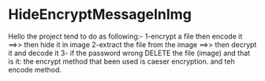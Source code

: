# HideEncryptMessageInImg
Hello the project tend to do as following:-
1-encrypt a file then encode it ==>> then hide it in image
2-extract the file from the image ==>> then decrypt it and decode it 
3- if the password wrong DELETE the file (image)
and that is it:
the encrypt method that been used is caeser encryption. 
and teh encode method.
